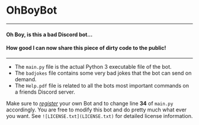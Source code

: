 # OhBoyBot

---

#### Oh Boy, is this a bad Discord bot...
#### How good I can now share this piece of dirty code to the public!

---

- The `main.py` file is the actual Python 3 executable file of the bot.
- The `badjokes` file contains some very bad jokes that the bot can send on demand.
- The `Help.pdf` file is related to all the bots most important commands on a friends Discord server.

Make sure to *[register](https://discord.com/developers)* your own Bot and to change line **34** of `main.py` accordingly.
You are free to modify this bot and do pretty much what ever you want. See `![LICENSE.txt](LICENSE.txt)` for detailed license information. 

